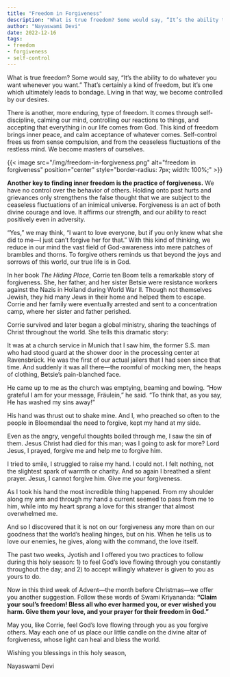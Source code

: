 ```yaml
---
title: "Freedom in Forgiveness"
description: "What is true freedom? Some would say, “It’s the ability to do whatever you want whenever you want.” That’s certainly a kind of freedom, but it’s one which ultimately leads to bondage. Living in that way, we become controlled by our desires."
author: "Nayaswami Devi"
date: 2022-12-16
tags:
- freedom
- forgiveness
- self-control
---
```


What is true freedom? Some would say, “It’s the ability to do whatever you want whenever you want.” That’s certainly a kind of freedom, but it’s one which ultimately leads to bondage. Living in that way, we become controlled by our desires.

There is another, more enduring, type of freedom. It comes through self-discipline, calming our mind, controlling our reactions to things, and accepting that everything in our life comes from God. This kind of freedom brings inner peace, and calm acceptance of whatever comes. Self-control frees us from sense compulsion, and from the ceaseless fluctuations of the restless mind. We become masters of ourselves.

{{< image src="/img/freedom-in-forgiveness.png" alt="freedom in forgiveness" position="center" style="border-radius: 7px; width: 100%;" >}}

**Another key to finding inner freedom is the practice of forgiveness.** We have no control over the behavior of others. Holding onto past hurts and grievances only strengthens the false thought that we are subject to the ceaseless fluctuations of an inimical universe. Forgiveness is an act of both divine courage and love. It affirms our strength, and our ability to react positively even in adversity.

“Yes,” we may think, “I want to love everyone, but if you only knew what she did to me—I just can’t forgive her for that.” With this kind of thinking, we reduce in our mind the vast field of God-awareness into mere patches of brambles and thorns. To forgive others reminds us that beyond the joys and sorrows of this world, our true life is in God.

In her book *The Hiding Place*, Corrie ten Boom tells a remarkable story of forgiveness. She, her father, and her sister Betsie were resistance workers against the Nazis in Holland during World War II. Though not themselves Jewish, they hid many Jews in their home and helped them to escape. Corrie and her family were eventually arrested and sent to a concentration camp, where her sister and father perished.

Corrie survived and later began a global ministry, sharing the teachings of Christ throughout the world. She tells this dramatic story:

It was at a church service in Munich that I saw him, the former S.S. man who had stood guard at the shower door in the processing center at Ravensbrück. He was the first of our actual jailers that I had seen since that time. And suddenly it was all there—the roomful of mocking men, the heaps of clothing, Betsie’s pain-blanched face.

He came up to me as the church was emptying, beaming and bowing. “How grateful I am for your message, Fräulein,” he said. “To think that, as you say, He has washed my sins away!”

His hand was thrust out to shake mine. And I, who preached so often to the people in Bloemendaal the need to forgive, kept my hand at my side.

Even as the angry, vengeful thoughts boiled through me, I saw the sin of them. Jesus Christ had died for this man; was I going to ask for more? Lord Jesus, I prayed, forgive me and help me to forgive him.

I tried to smile, I struggled to raise my hand. I could not. I felt nothing, not the slightest spark of warmth or charity. And so again I breathed a silent prayer. Jesus, I cannot forgive him. Give me your forgiveness.

As I took his hand the most incredible thing happened. From my shoulder along my arm and through my hand a current seemed to pass from me to him, while into my heart sprang a love for this stranger that almost overwhelmed me.

And so I discovered that it is not on our forgiveness any more than on our goodness that the world’s healing hinges, but on his. When he tells us to love our enemies, he gives, along with the command, the love itself.

The past two weeks, Jyotish and I offered you two practices to follow during this holy season: 1) to feel God’s love flowing through you constantly throughout the day; and 2) to accept willingly whatever is given to you as yours to do.

Now in this third week of Advent—the month before Christmas—we offer you another suggestion. Follow these words of Swami Kriyananda: **“Claim your soul’s freedom! Bless all who ever harmed you, or ever wished you harm. Give them your love, and your prayer for their freedom in God.”**

May you, like Corrie, feel God’s love flowing through you as you forgive others. May each one of us place our little candle on the divine altar of forgiveness, whose light can heal and bless the world.

Wishing you blessings in this holy season,

Nayaswami Devi
